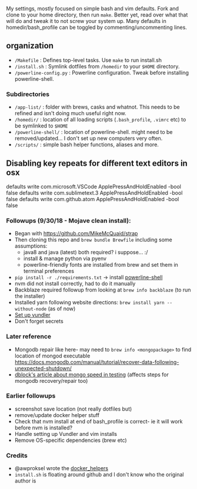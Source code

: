 My settings, mostly focused on simple bash and vim defaults.
Fork and clone to your home directory, then run `make`.
Better yet, read over what that will do and tweak it to not screw your system up. Many defaults in homedir/bash_profile can be toggled by commenting/uncommenting lines.


## organization
* `/Makefile` : Defines top-level tasks. Use `make` to run install.sh
* `/install.sh` : Symlink dotfiles from `/homedir` to your `$HOME` directory.
* `/powerline-config.py` : Powerline configuration. Tweak before installing powerline-shell.
### Subdirectories
* `/app-list/` : folder with brews, casks and whatnot. This needs to be refined and isn't doing much useful right now.
* `/homedir/` : location of all loading scripts (`.bash_profile`, `.vimrc` etc) to be symlinked to `$HOME`
* `/powerline-shell/` : location of powerline-shell. might need to be removed/updated... I don't set up new computers very often.
* `/scripts/` : simple bash helper functions, aliases and more.

## Disabling key repeats for different text editors in osx
defaults write com.microsoft.VSCode ApplePressAndHoldEnabled -bool false
defaults write com.sublimetext.3 ApplePressAndHoldEnabled -bool false
defaults write com.github.atom ApplePressAndHoldEnabled -bool false

### Followups (9/30/18 - Mojave clean install):
- Began with https://github.com/MikeMcQuaid/strap
- Then cloning this repo and `brew bundle Brewfile` including some assumptions:
	- java8 and java (latest) both required? i suppose... :/
	- install & manage python via pyenv
	- powerline-friendly fonts are installed from brew and set them in terminal preferences
- `pip install -r ./requirements.txt` -> install [powerline-shell](https://github.com/b-ryan/powerline-shell#config-file)
- nvm did not install correctly, had to do it manually
- Backblaze required followup from looking at `brew info backblaze` (to run the installer)
- Installed yarn following website directions: `brew install yarn --without-node` (as of now)
- [Set up vundler](https://github.com/VundleVim/Vundle.vim)
- Don't forget secrets

### Later reference
- Mongodb repair like here- may need to `brew info <mongopackage>` to find location of mongod executable https://docs.mongodb.com/manual/tutorial/recover-data-following-unexpected-shutdown/
- [dblock's article about mongo speed in testing](https://docs.mongodb.com/manual/tutorial/recover-data-following-unexpected-shutdown/) (affects steps for mongodb recovery/repair too)


### Earlier followups
* screenshot save location (not really dotfiles but)
* remove/update docker helper stuff
* Check that nvm install at end of bash_profile is correct- ie it will work before nvm is installed?
* Handle setting up Vundler and vim installs
* Remove OS-specific dependencies (brew etc)

### Credits
* @awproksel wrote the [docker_helpers](https://www.github.com/awproksel/docker_helper)
* `install.sh` is floating around github and I don't know who the original author is
